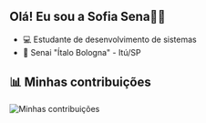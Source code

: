 ## Olá! Eu sou a Sofia Sena👋🎀
-  💻 Estudante de desenvolvimento de sistemas
-  📍 Senai "Ítalo Bologna" - Itú/SP

## 📊 Minhas contribuições
![Minhas contribuições](https://github-readme-stats.vercel.app/api?username=sofiaasena&show_icons=true&hide_title=true&hide=prs&count_private=true&hide_border=true&theme=radical)



